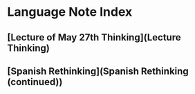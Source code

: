 # Language Note Index
## [Lecture of May 27th Thinking](Lecture Thinking)
## [Spanish Rethinking](Spanish Rethinking (continued))
